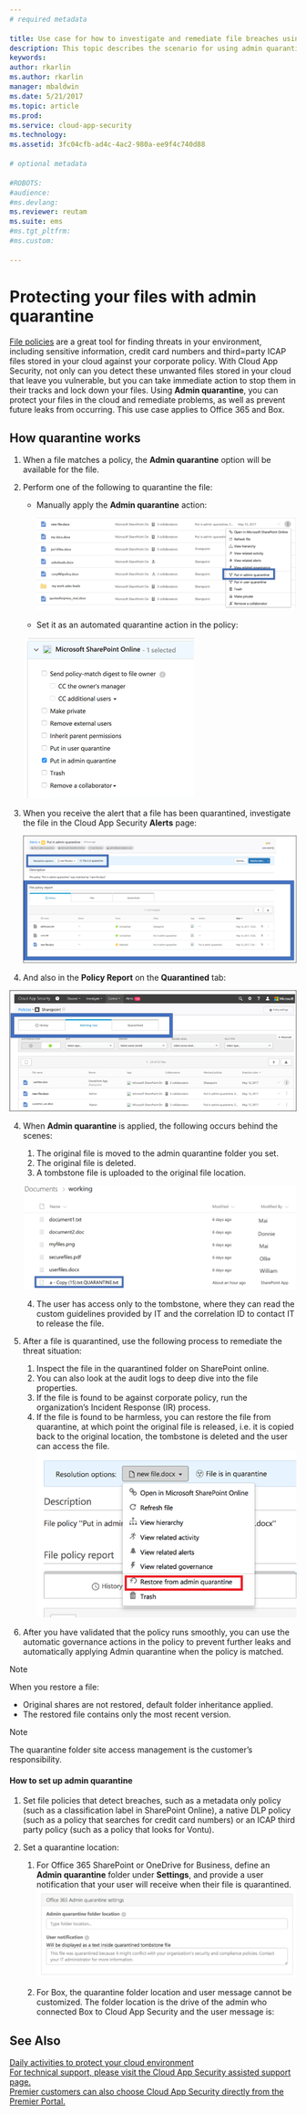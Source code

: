 ```yaml
---
# required metadata

title: Use case for how to investigate and remediate file breaches using admin quarantine | Microsoft Docs
description: This topic describes the scenario for using admin quarantine to control data breaches.
keywords:
author: rkarlin
ms.author: rkarlin
manager: mbaldwin
ms.date: 5/21/2017
ms.topic: article
ms.prod:
ms.service: cloud-app-security
ms.technology:
ms.assetid: 3fc04cfb-ad4c-4ac2-980a-ee9f4c740d88

# optional metadata

#ROBOTS:
#audience:
#ms.devlang:
ms.reviewer: reutam
ms.suite: ems
#ms.tgt_pltfrm:
#ms.custom:

---
```


# Protecting your files with admin quarantine  

[File policies](data-protection-policies.md) are a great tool for finding threats in your environment, including sensitive information, credit card numbers and third=party ICAP files stored in your cloud against your corporate policy. With Cloud App Security, not only can you detect these unwanted files stored in your cloud that leave you vulnerable, but you can take immediate action to stop them in their tracks and lock down your files. Using **Admin quarantine**, you can protect your files in the cloud and remediate problems, as well as prevent future leaks from occurring. This use case applies to Office 365 and Box.
 
## How quarantine works 

1. When a file matches a policy, the **Admin quarantine** option will be available for the file.

3. Perform one of the following to quarantine the file:
    - Manually apply the **Admin quarantine** action:
     
      ![quarantine action](./media/quarantine-action.png)

    - Set it as an automated quarantine action in the policy: 

     ![quarantine automatically](./media/quarantine-automated.png)

4. When you receive the alert that a file has been quarantined, investigate the file in the Cloud App Security **Alerts** page:

   ![quarantine alerts](./media/quarantine-alerts.png)
 
5. And also in the **Policy Report** on the **Quarantined** tab:

  ![quarantine report](./media/quarantine-report.png)
        
4. When **Admin quarantine** is applied, the following occurs behind the scenes:

    1. The original file is moved to the admin quarantine folder you set.
    2. The original file is deleted.
    3. A tombstone file is uploaded to the original file location.

      ![quarantine tombstone](./media/quarantine-tombstone.png)

    4. The user has access only to the tombstone, where they can read the custom guidelines provided by IT and the correlation ID to contact IT to release the file.
 
5. After a file is quarantined, use the following process to remediate the threat situation:
       
    1. Inspect the file in the quarantined folder on SharePoint online.
    3. You can also look at the audit logs to deep dive into the file properties.
    4. If the file is found to be against corporate policy, run the organization’s Incident Response (IR) process.
    5. If the file is found to be harmless, you can restore the file from quarantine, at which point the original file is released, i.e. it is copied back to the original location, the tombstone is deleted and the user can access the file.
       ![quarantine restore](./media/quarantine-restore.png)
6. After you have validated that the policy runs smoothly, you can use the automatic governance actions in the policy to prevent further leaks and automatically applying Admin quarantine when the policy is matched.

>[!NOTE]
>When you restore a file:
- Original shares are not restored, default folder inheritance applied.
- The restored file contains only the most recent version.


>[!NOTE]
>The quarantine folder site access management is the customer’s responsibility.

#### How to set up admin quarantine

1. Set file policies that detect breaches, such as a metadata only policy (such as a classification label in SharePoint Online), a native DLP policy (such as a policy that searches for credit card numbers) or an ICAP third party policy (such as a policy that looks for Vontu).

2. Set a quarantine location:
    1. For Office 365 SharePoint or OneDrive for Business, define an **Admin quarantine** folder under **Settings**, and provide a user notification that your user will receive when their file is quarantined. 
    ![quarantine settings](./media/quarantine-settings.png)

    2. For Box, the quarantine folder location and user message cannot be customized. The folder location is the drive of the admin who connected Box to Cloud App Security and the user message is: 



## See Also  
[Daily activities to protect your cloud environment](daily-activities-to-protect-your-cloud-environment.md)   
[For technical support, please visit the Cloud App Security assisted support page.](http://support.microsoft.com/oas/default.aspx?prid=16031)   
[Premier customers can also choose Cloud App Security directly from the Premier Portal.](https://premier.microsoft.com/)  
  
  